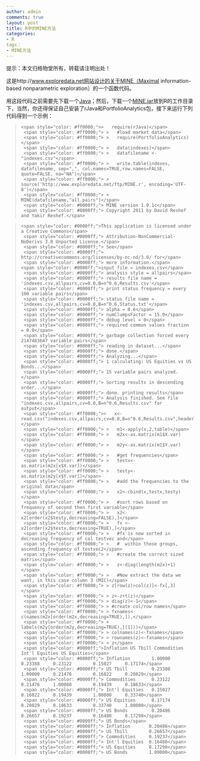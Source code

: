 ```yaml
---
author: admin
comments: true
layout: post
title: R中的MINE方法
categories:
- R
tags：
- MINE方法
---
```


提示：本文归格物堂所有，转载请注明出处！


这是http://www.exploredata.net网站设计的关于MINE（Maximal information-based nonparametric exploration）的一个函数代码。

用这段代码之前需要先下载一个[Java](http://www.java.com/en/download/index.jsp)；然后，下载一个[MINE.jar](http://www.exploredata.net/ftp/MINE.jar)放到R的工作目录下，当然，你还得保证自己安装了rJava和PortfolioAnalytics包，接下来运行下列代码得到一个示例：


> 

>     
>     <span style="color: #ff0000;">>   require(rJava)</span>
>      <span style="color: #ff0000;"> >   #load market data</span>
>      <span style="color: #ff0000;"> >   require(PortfolioAnalytics)</span>
>      <span style="color: #ff0000;"> >   data(indexes)</span>
>      <span style="color: #ff0000;"> >   datafilename <- "indexes.csv"</span>
>      <span style="color: #ff0000;"> >   write.table(indexes, datafilename, sep=",", col.names=TRUE,row.names=FALSE, quote=FALSE, na="NA")</span>
>      <span style="color: #ff0000;"> >   source('http://www.exploredata.net/ftp/MINE.r', encoding='UTF-8')</span>
>      <span style="color: #ff0000;"> >   MINE(datafilename,"all.pairs")</span>
>      <span style="color: #0000ff;"> MINE version 1.0.1c</span>
>      <span style="color: #0000ff;"> Copyright 2011 by David Reshef and Yakir Reshef.</span>
> 
> 

>     
>     <span style="color: #0000ff;">This application is licensed under a Creative Commons</span>
>      <span style="color: #0000ff;"> Attribution-NonCommercial-NoDerivs 3.0 Unported License.</span>
>      <span style="color: #0000ff;"> See</span>
>      <span style="color: #0000ff;"> http://creativecommons.org/licenses/by-nc-nd/3.0/ for</span>
>      <span style="color: #0000ff;"> more information.</span>
>     <span style="color: #0000ff;">input file = indexes.csv</span>
>      <span style="color: #0000ff;"> analysis style = allpairs</span>
>      <span style="color: #0000ff;"> results file name = 'indexes.csv,allpairs,cv=0.0,B=n^0.6,Results.csv'</span>
>      <span style="color: #0000ff;"> print status frequency = every 100 variable pairs</span>
>      <span style="color: #0000ff;"> status file name = 'indexes.csv,allpairs,cv=0.0,B=n^0.6,Status.txt'</span>
>      <span style="color: #0000ff;"> alpha = 0.6</span>
>      <span style="color: #0000ff;"> numClumpsFactor = 15.0</span>
>      <span style="color: #0000ff;"> debug level = 0</span>
>      <span style="color: #0000ff;"> required common values fraction = 0.0</span>
>      <span style="color: #0000ff;"> garbage collection forced every 2147483647 variable pairs</span>
>      <span style="color: #0000ff;"> reading in dataset...</span>
>      <span style="color: #0000ff;"> done.</span>
>      <span style="color: #0000ff;"> Analyzing...</span>
>      <span style="color: #0000ff;"> 1 calculating: US Equities vs US Bonds...</span>
>      <span style="color: #0000ff;"> 15 variable pairs analyzed.</span>
>      <span style="color: #0000ff;"> Sorting results in descending order...</span>
>      <span style="color: #0000ff;"> done. printing results</span>
>      <span style="color: #0000ff;"> Analysis finished. See file "indexes.csv,allpairs,cv=0.0,B=n^0.6,Results.csv" for output</span>
>      <span style="color: #ff0000;">>   x<-read.csv("indexes.csv,allpairs,cv=0.0,B=n^0.6,Results.csv",header=TRUE)</span>
>      <span style="color: #ff0000;"> >   m1<-apply(x,2,table)</span>
>      <span style="color: #ff0000;"> >   m2x<-as.matrix(m1$X.var)</span>
>      <span style="color: #ff0000;"> >   m2y<-as.matrix(m1$Y.var)</span>
>      <span style="color: #ff0000;"> >   #get frequencies</span>
>      <span style="color: #ff0000;"> >   testx<-as.matrix(m2x[x$X.var])</span>
>      <span style="color: #ff0000;"> >   testy<-as.matrix(m2y[x$Y.var])</span>
>      <span style="color: #ff0000;"> >   #add the frequencies to the original data</span>
>      <span style="color: #ff0000;"> >   x2<-cbind(x,testx,testy)</span>
>      <span style="color: #ff0000;"> >   #sort rows based on frequency of second then first variable</span>
>      <span style="color: #ff0000;"> >   x2<-x2[order(x2$testy,decreasing=FALSE),]</span>
>      <span style="color: #ff0000;"> >   fx <- x2[order(x2$testx,decreasing=TRUE),]</span>
>      <span style="color: #ff0000;"> >   #fx is now sorted in decreasing frequency of col testvec and</span>
>      <span style="color: #ff0000;"> >   #  within those groups, ascending frequency of testvec2</span>
>      <span style="color: #ff0000;"> >   #create the correct sized matrix</span>
>      <span style="color: #ff0000;"> >   z<-diag(length(m2x)+1)</span>
>      <span style="color: #ff0000;"> >   #Now extract the data we want, in this case column 3 (MIC)</span>
>      <span style="color: #ff0000;"> > z[row(z)>col(z)]<-fx[,3]</span>
>      <span style="color: #ff0000;"> > z<-z+t(z)</span>
>      <span style="color: #ff0000;"> > diag(z)<-1</span>
>      <span style="color: #ff0000;"> > #create col/row names</span>
>      <span style="color: #ff0000;"> > fxnames<-c(names(m2x[order(m2x,decreasing=TRUE),]),</span>
>      <span style="color: #ff0000;"> +             labels(m2y[order(m2y,decreasing=TRUE),][1]))</span>
>      <span style="color: #ff0000;"> > colnames(z)<-fxnames</span>
>      <span style="color: #ff0000;"> > rownames(z)<-fxnames</span>
>      <span style="color: #ff0000;"> > z</span>
>      <span style="color: #0000ff;">Inflation US Tbill Commodities Int'l Equities US Equities</span>
>      <span style="color: #0000ff;"> Inflation        1.00000  0.23388     0.23122        0.15027     0.17174</span>
>      <span style="color: #0000ff;"> US Tbill         0.23388  1.00000     0.21476        0.16822     0.20829</span>
>      <span style="color: #0000ff;"> Commodities      0.23122  0.21476     1.00000        0.19439     0.18633</span>
>      <span style="color: #0000ff;"> Int'l Equities   0.15027  0.16822     0.19439        1.00000     0.33740</span>
>      <span style="color: #0000ff;"> US Equities      0.17174  0.20829     0.18633        0.33740     1.00000</span>
>      <span style="color: #0000ff;"> US Bonds         0.20486  0.26657     0.19237        0.16480     0.17298</span>
>      <span style="color: #0000ff;"> US Bonds</span>
>      <span style="color: #0000ff;"> Inflation       0.20486</span>
>      <span style="color: #0000ff;"> US Tbill        0.26657</span>
>      <span style="color: #0000ff;"> Commodities     0.19237</span>
>      <span style="color: #0000ff;"> Int'l Equities  0.16480</span>
>      <span style="color: #0000ff;"> US Equities     0.17298</span>
>      <span style="color: #0000ff;"> US Bonds        1.00000</span>
> 
> 

